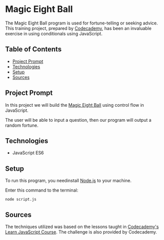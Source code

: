 # **Magic Eight Ball**

The Magic Eight Ball program is used for fortune-telling or seeking advice. This training project, prepared by [Codecademy](https://www.codecademy.com/learn/introduction-to-javascript), has been an invaluable exercise in using conditionals using JavaScript.

## Table of Contents

- [Project Prompt](#project-prompt)
- [Technologies](#technologies)
- [Setup](#setup)
- [Sources](#sources)

## Project Prompt

In this project we will build the [Magic Eight Ball](https://en.wikipedia.org/wiki/Magic_8-Ball) using control flow in JavaScript.

The user will be able to input a question, then our program will output a random fortune.

## Technologies

- JavaScript ES6

## Setup

To run this program, you needinstall [Node.js](https://nodejs.org/en/download/) to your machine.

Enter this command to the terminal:

```git
node script.js
```

## Sources

The techniques utilized was based on the lessons taught in [Codecademy's Learn JavaScript Course](https://www.codecademy.com/learn/introduction-to-javascript). The challenge is also provided by Codecademy.
